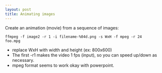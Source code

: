 ```yaml
---
layout: post
title: Animating images
---
```


Create an animation (movie) from a sequence of images:

    ffmpeg -f image2 -r 1 -i filename-%04d.png -s WxH -f mpeg -r 24 foo.mpg

- replace WxH with width and height (ex: 800x600)
- The first -r1 makes the video 1 fps (input), so you can speed up/down as necessary.
- mpeg format seems to work okay with powerpoint.
